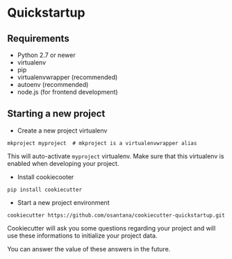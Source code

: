 # Quickstartup

## Requirements

- Python 2.7 or newer
- virtualenv
- pip
- virtualenvwrapper (recommended)
- autoenv (recommended)
- node.js (for frontend development)

## Starting a new project

- Create a new project virtualenv

```shell
mkproject myproject  # mkproject is a virtualenvwrapper alias
```

This will auto-activate `myproject` virtualenv. Make sure that this virtualenv
is enabled when developing your project.

- Install cookiecooter

```shell
pip install cookiecutter
```

- Start a new project environment

```shell
cookiecutter https://github.com/osantana/cookiecutter-quickstartup.git
```

Cookiecutter will ask you some questions regarding your project and will use
these informations to initialize your project data.

You can answer the value of these answers in the future.

